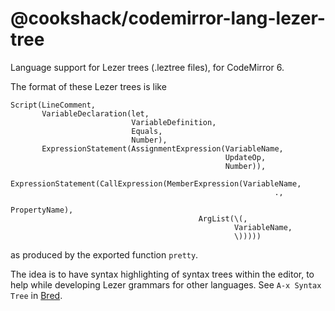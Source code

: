 # @cookshack/codemirror-lang-lezer-tree

Language support for Lezer trees (.leztree files), for CodeMirror 6.

The format of these Lezer trees is like
```
Script(LineComment,
       VariableDeclaration(let,
                           VariableDefinition,
                           Equals,
                           Number),
       ExpressionStatement(AssignmentExpression(VariableName,
                                                UpdateOp,
                                                Number)),
       ExpressionStatement(CallExpression(MemberExpression(VariableName,
                                                           .,
                                                           PropertyName),
                                          ArgList(\(,
                                                  VariableName,
                                                  \)))))
```
as produced by the exported function `pretty`.

The idea is to have syntax highlighting of syntax trees within the editor, to help while developing Lezer grammars for other languages. See `A-x Syntax Tree` in [Bred](https://git.sr.ht/~mattmundell/bred).
